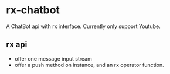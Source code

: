 # rx-chatbot
A ChatBot api with rx interface. Currently only support Youtube.

## rx api
- offer one message input stream
- offer a push method on instance, and an rx operator function.
